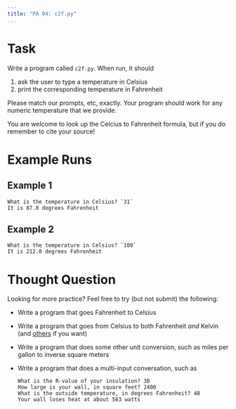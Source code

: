 ```yaml
---
title: "PA 04: c2f.py"
...
```


# Task

Write a program called `c2f.py`.
When run, it should 

1. ask the user to type a temperature in Celsius
2. print the corresponding temperature in Fahrenheit

Please match our prompts, etc, exactly.
Your program should work for any numeric temperature that we provide.

You are welcome to look up the Celcius to Fahrenheit formula, but if you do remember to cite your source!

# Example Runs

## Example 1

````
What is the temperature in Celsius? `31`
It is 87.8 degrees Fahrenheit
````

## Example 2

````
What is the temperature in Celsius? `100`
It is 212.0 degrees Fahrenheit
````

# Thought Question

Looking for more practice?  Feel free to try (but not submit) the following:

-   Write a program that goes Fahrenheit to Celsius
-   Write a program that goes from Celsius to both Fahrenheit *and* Kelvin (and [others](https://en.wikipedia.org/wiki/Scale_of_temperature#Conversion_table_between_different_temperature_scales) if you want)
-   Write a program that does some other unit conversion, such as miles per gallon to inverse square meters
-   Write a program that does a multi-input conversation, such as
    
    ````
    What is the R-value of your insulation? 30
    How large is your wall, in square feet? 2400
    What is the outside temperature, in degrees Fahrenheit? 48
    Your wall loses heat at about 563 watts
    ````


